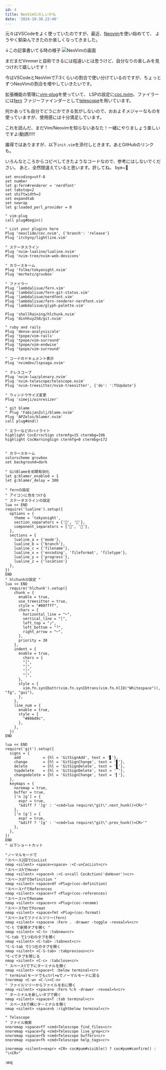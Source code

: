 ```yaml
---
id: 4
title: NeoVimたのしいかも
date: '2024-10-30.23:40'
---
```



元々はVSCodeをよく使っていたのですが、最近、[Neovim](https://neovim.io/)を使い始めてて、
ようやく馴染んできたのか楽しくなってきました。

↓この記事書いてる時の様子
![NeoVimの画面](https://dl.kiharu.dev/Screenshot%202024-10-30%20at%2010.53.09%E2%80%AFPM.png)


まだまだVimmerと自称できるには程遠いとは思うけど、自分なりの楽しみを見つけれて嬉しいです！

今はVSCodeとNeoVimで7:3くらいの割合で使い分けているのですが、ちょっとずつNeoVimの割合を増やしていきたいです。

拡張機能の管理に[vim-plug](https://github.com/junegunn/vim-plug)を使っていて、
LSPの設定に[coc.nvim](https://github.com/neoclide/coc.nvim)、ファイラーには[fern](https://github.com/lambdalisue/vim-fern)
ファジーファインダーとして[telescope](https://github.com/nvim-telescope/telescope.nvim)を用いています。

何かあっても自分でどうにかできる気がしないので、おおよそメジャーなものを使っていますが、使用感には十分満足しています。

これを読んだ、まだVim/Neovimを知らないあなた！一緒にやりましょう楽しいですよ(勧誘)!!!!


誰得ではありますが、以下`init.vim`を添付しときます。あとGitHubのリンクも。

いろんなところからコピペしてきたようなコードなので、参考にはしないでください。
あと、全然間違えていると思います。許してね。 bye~👋

```vim
set encoding=utf-8
set number
let g:fern#renderer = 'nerdfont'
set tabstop=2
set shiftwidth=2
set expandtab
set nowrap
let g:loaded_perl_provider = 0

" vim-plug
call plug#begin()

" List your plugins here
Plug 'neoclide/coc.nvim', {'branch': 'release'}
Plug 'itchyny/lightline.vim'

" ステータスライン
Plug 'nvim-lualine/lualine.nvim'
Plug 'nvim-tree/nvim-web-devicons'

" カラースキーム
Plug 'folke/tokyonight.nvim'
Plug 'morhetz/gruvbox'

" ファイラー
Plug 'lambdalisue/fern.vim'
Plug 'lambdalisue/fern-git-status.vim'
Plug 'lambdalisue/nerdfont.vim'
Plug 'lambdalisue/fern-renderer-nerdfont.vim'
Plug 'lambdalisue/glyph-palette.vim'

Plug 'shellRaining/hlchunk.nvim'
Plug 'dinhhuy258/git.nvim'

" ruby and rails
Plug 'dense-analysis/ale'
Plug 'tpope/vim-rails'
Plug 'tpope/vim-surround'
Plug 'tpope/vim-endwise'
Plug 'tpope/vim-surround'

" コードのドキュメント表示
Plug 'nvimdev/lspsaga.nvim'

" テレスコープ
Plug 'nvim-lua/plenary.nvim'
Plug 'nvim-telescope/telescope.nvim'
Plug 'nvim-treesitter/nvim-treesitter', {'do': ':TSUpdate'}

" ウィンドウサイズ変更
Plug 'simeji/winresizer'

" git blame
" Plug 'FabijanZulj/blame.nvim'
Plug 'APZelos/blamer.nvim'
call plug#end()

" エラーなどのハイライト
highlight CocErrorSign ctermfg=15 ctermbg=196
highlight CocWarningSign ctermfg=0 ctermbg=172


" カラースキーム
colorscheme gruvbox
set background=dark

" GitBlameを初期有効化
let g:blamer_enabled = 1
let g:blamer_delay = 300

" fernの設定
" アイコンに色をつける
" ステータスラインの設定
lua << END
require('lualine').setup({
  options = {
    theme = 'tokyonight',
    section_separators = {'', ''},
    component_separators = {'', ''},
  },
  sections = {
    lualine_a = {'mode'},
    lualine_b = {'branch'},
    lualine_c = {'filename'},
    lualine_x = {'encoding', 'fileformat', 'filetype'},
    lualine_y = {'progress'},
    lualine_z = {'location'}
  },
})
END
" hlchunkの設定 "
lua << END
  require('hlchunk').setup({
    chunk = {
      enable = true,
      use_treesitter = true,
      style = "#00ffff",
      chars = {
        horizontal_line = "─",
        vertical_line = "│",
        left_top = "┌",
        left_bottom = "└",
        right_arrow = "─",
      },
      priority = 30
    },
    indent = {
      enable = true,
        chars = {
        "│",
        "¦",
        "┆",
        "┊",
      },
      style = {
        vim.fn.synIDattr(vim.fn.synIDtrans(vim.fn.hlID("Whitespace")), "fg", "gui"),
      },
    },
    line_num = {
      enable = true,
      style = {
        "#806d9c",
      },
    },
  })
END

lua << END
require('git').setup({
  signs = {
    add          = {hl = 'GitSignAdd', text = '▋'},
    change       = {hl = 'GitSignChange', text = '▋'},
    delete       = {hl = 'GitSignDelete', text = '▋'},
    topdelete    = {hl = 'GitSignDelete', text = '▔'},
    changedelete = {hl = 'GitSignChange', text = '▎'},
  },
  keymaps = {
    noremap = true,
    buffer = true,
    ['n ]g'] = {
      expr = true,
      "&diff ? ']g' : '<cmd>lua require\"git\".next_hunk()<CR>'"
    },
    ['n [g'] = {
      expr = true,
      "&diff ? '[g' : '<cmd>lua require\"git\".prev_hunk()<CR>'"
    },
  },
})
END
" 以下ショートカット

"ノーマルモードで
"スペース2回でCocList
nmap <silent> <space><space> :<C-u>CocList<cr>
"スペースhでHover
nmap <silent> <space>h :<C-u>call CocAction('doHover')<cr>
"スペースdfでDefinition "
nmap <silent> <space>df <Plug>(coc-definition)
"スペースrfでReferences
nmap <silent> <space>rf <Plug>(coc-references)
"スペースrnでRename
nmap <silent> <space>rn <Plug>(coc-rename)
"スペースfmtでFormat
nmap <silent> <space>fmt <Plug>(coc-format)
"スペースeでファイルツリー(fern)
nmap <silent> <space>e :Fern . -drawer -toggle -reveal=%<cr>
"C-t で新規タブを開く "
nmap <silent> <C-t> :tabnew<cr>
"C-tab で1つ右のタブを開く
nmap <silent> <C-tab> :tabnext<cr>
"C-S-tab で1つ左のタブを開く
nmap <silent> <C-S-tab> :tabprevious<cr>
"C-cでタブを閉じる
nmap <silent> <C-c> :tabclose<cr>
" スペースtで下にターミナルを開く
nmap <silent> <space>t :below terminal<cr>
" terminalモードでもctrl+wでノーマルモードに戻る
tnoremap <C-w> <C-\><C-n>
" ファイルツリーからファイルを右に開く
nmap <silent> <space>o :Fern %:h -drawer -reveal=%<cr>
" ターミナルを新しいタブで開く
nmap <silent> <space>T :tab terminal<cr>
" スペースbで横にターミナルを開く
nmap <silent> <space>b :rightbelow terminal<cr>

" Telescope
" ファイル検索
nnoremap <space>ff <cmd>Telescope find_files<cr>
nnoremap <space>fg <cmd>Telescope live_grep<cr>
nnoremap <space>fb <cmd>Telescope buffers<cr>
nnoremap <space>fh <cmd>Telescope help_tags<cr>

inoremap <silent><expr> <CR> coc#pum#visible() ? coc#pum#confirm() : "\<CR>"
```

:wq
